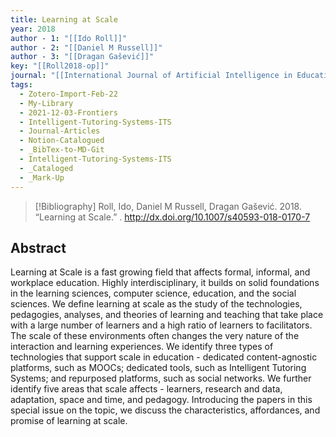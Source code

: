 ```yaml
---
title: Learning at Scale
year: 2018
author - 1: "[[Ido Roll]]"
author - 2: "[[Daniel M Russell]]"
author - 3: "[[Dragan Gašević]]"
key: "[[Roll2018-op]]"
journal: "[[International Journal of Artificial Intelligence in Education]]"
tags:
  - Zotero-Import-Feb-22
  - My-Library
  - 2021-12-03-Frontiers
  - Intelligent-Tutoring-Systems-ITS
  - Journal-Articles
  - Notion-Catalogued
  - _BibTex-to-MD-Git
  - Intelligent-Tutoring-Systems-ITS
  - _Cataloged
  - _Mark-Up
---
```


> [!Bibliography]
> Roll, Ido, Daniel M Russell, Dragan Gašević. 2018. “Learning at Scale.” . http://dx.doi.org/10.1007/s40593-018-0170-7

## Abstract
Learning at Scale is a fast growing field that affects formal, informal, and workplace education. Highly interdisciplinary, it builds on solid foundations in the learning sciences, computer science, education, and the social sciences. We define learning at scale as the study of the technologies, pedagogies, analyses, and theories of learning and teaching that take place with a large number of learners and a high ratio of learners to facilitators. The scale of these environments often changes the very nature of the interaction and learning experiences. We identify three types of technologies that support scale in education -  dedicated content-agnostic platforms, such as MOOCs; dedicated tools, such as Intelligent Tutoring Systems; and repurposed platforms, such as social networks. We further identify five areas that scale affects -  learners, research and data, adaptation, space and time, and pedagogy. Introducing the papers in this special issue on the topic, we discuss the characteristics, affordances, and promise of learning at scale.